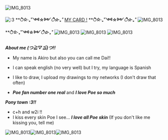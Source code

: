 ![IMG_8013](https://cdn.discordapp.com/attachments/1101482976258314351/1389255230222368868/20220817_101540.jpg?ex=6863f441&is=6862a2c1&hm=4406e07e2cbe159f20c5f361532902d0d99e45086ea5957e9a3f08ddaa94b194&) 

![:3](https://komarev.com/ghpvc/?username=dailvspoe)                                                             ****ੈ✩‧₊˚༺☆༻*ੈ✩‧₊˚***        [MY CARD !](https://poefannumber1.carrd.co/) ****ੈ✩‧₊˚༺☆༻*ੈ✩‧₊˚*** ![IMG_8013](https://64.media.tumblr.com/60848f1d4e2ac2fae67e610589aa1f4a/d3d80378d1eb2f37-2c/s250x400/589c7fc96f1f34b82de95eed6f5ac5924f9e92ff.gifv)  ****ੈ✩‧₊˚༺☆༻*ੈ✩‧₊˚*** ![IMG_8013](https://cdn.discordapp.com/emojis/1113873394463690852.webp?size=22&quality=lossless) ![IMG_8013](https://cdn.discordapp.com/emojis/1113882855832027237.webp?size=22&quality=lossless) ![IMG_8013](https://cdn.discordapp.com/emojis/1113867881311109210.webp?size=22&quality=lossless)

***About me (つ≧▽≦)つ!!***

* My name is Akiro but also you can call me Dai!! 

* I can speak english (no very well) but I try, my language is Spanish

* I like to draw, I upload my drawings to my networks (I don't draw that often)  

*  ***Poe fan number one real*** and ***I love Poe so much***

***Pony town :3!!***
* c+h and w2i !!
* I kiss every skin Poe I see... ***I love all Poe skin*** (If you don't like me kissing you, tell me)

 ![IMG_8013](https://64.media.tumblr.com/262c04ad771b0dc21936c6e1814d54e2/dcab5c39533ed973-d2/s250x400/31d49a4f3b0ff559007f22b8605b07950fb24850.gifv)![IMG_8013](https://64.media.tumblr.com/c0a0530fcb8016a57b4fc34a32e7b15f/66dbb87d0390004d-80/s250x400/e449e00e6aba7057fb94f531cd06fedb74dd59ed.gifv)![IMG_8013](https://64.media.tumblr.com/fc6d9c8075adecf726ff442a8687a524/5236571abd779e3a-f5/s250x400/38fa6e691f39fb840ba8917ed0efa594642fcbf3.gifv)




